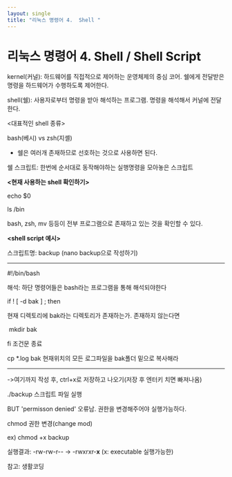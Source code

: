 ```yaml
---
layout: single
title: "리눅스 명령어 4.  Shell "
---
```





# 리눅스 명령어 4.  Shell / Shell Script





kernel(커널): 하드웨어를 직접적으로 제어하는 운영체제의 중심 코어. 쉘에게 전달받은 명령을 하드웨어가 수행하도록 제어한다. 

shell(쉘): 사용자로부터 명령을 받아 해석하는 프로그램. 명령을 해석해서 커널에 전달한다.





<대표적인 shell 종류>

bash(베시) vs zsh(지셸)



* 쉘은 여러개 존재하므로 선호하는 것으로 사용하면 된다.





쉘 스크립트: 한번에 순서대로 동작해야하는 실행명령을 모아놓은 스크립트





**<현재 사용하는 shell 확인하기>**

echo $0



ls /bin

 bash, zsh, mv 등등이 전부 프로그램으로 존재하고 있는 것을 확인할 수 있다.







**<shell script 예시>** 

스크립트명: backup (nano backup으로 작성하기)



---------------------------

#!/bin/bash 

해석: 하단 명령어들은 bash라는 프로그램을 통해 해석되야한다



if !  [ -d bak ] ; then

현재 디렉토리에 bak라는 디렉토리가 존재하는가. 존재하지 않는다면

​		mkdir bak

fi 조건문 종료

cp *.log bak 현재위치의 모든 로그파일을 bak폴더 밑으로 복사해라

-----------------

->여기까지 작성 후, ctrl+x로 저장하고 나오기(저장 후 엔터키 치면 빠져나옴)





./backup 스크립트 파일 실행

BUT 'permisson denied' 오류남. 권한을 변경해주어야 실행가능하다.





chmod 권한 변경(change mod)

ex) chmod +x backup

실행결과: -rw-rw-r-- 	->	-rwxrxr-**x** (x: executable 실행가능한)







참고: 생활코딩







